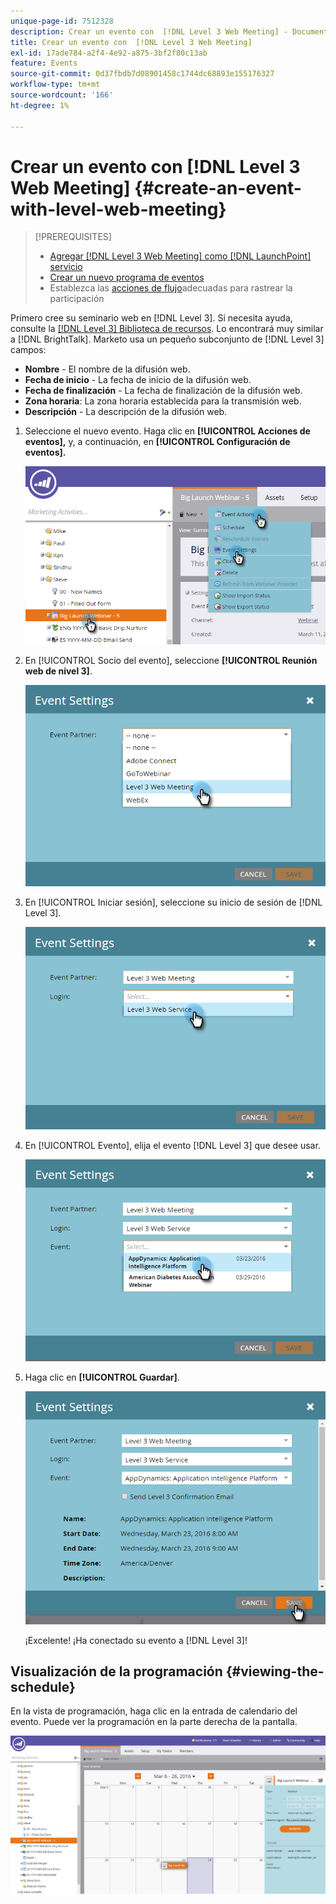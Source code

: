 ```yaml
---
unique-page-id: 7512328
description: Crear un evento con  [!DNL Level 3 Web Meeting] - Documentos de Marketo - Documentación del producto
title: Crear un evento con  [!DNL Level 3 Web Meeting]
exl-id: 17ade784-a2f4-4e92-a875-3bf2f80c13ab
feature: Events
source-git-commit: 0d37fbdb7d08901458c1744dc68893e155176327
workflow-type: tm+mt
source-wordcount: '166'
ht-degree: 1%

---
```


# Crear un evento con [!DNL Level 3 Web Meeting] {#create-an-event-with-level-web-meeting}

>[!PREREQUISITES]
>
>* [Agregar [!DNL Level 3 Web Meeting] como [!DNL LaunchPoint] servicio](/help/marketo/product-docs/administration/additional-integrations/add-level-3-web-meeting-as-a-launchpoint-service.md)
>* [Crear un nuevo programa de eventos](/help/marketo/product-docs/demand-generation/events/understanding-events/create-a-new-event-program.md)
>* Establezca las [acciones de flujo](/help/marketo/product-docs/core-marketo-concepts/smart-campaigns/flow-actions/add-a-flow-step-to-a-smart-campaign.md)adecuadas para rastrear la participación

Primero cree su seminario web en [!DNL Level 3]. Si necesita ayuda, consulte la [[!DNL Level 3] Biblioteca de recursos](https://www.level3.com/en/resource-library/). Lo encontrará muy similar a [!DNL BrightTalk].  Marketo usa un pequeño subconjunto de [!DNL Level 3] campos:

* **Nombre** - El nombre de la difusión web.
* **Fecha de inicio** - La fecha de inicio de la difusión web.
* **Fecha de finalización** - La fecha de finalización de la difusión web.
* **Zona horaria**: La zona horaria establecida para la transmisión web.
* **Descripción** - La descripción de la difusión web.

1. Seleccione el nuevo evento. Haga clic en **[!UICONTROL Acciones de eventos],** y, a continuación, en **[!UICONTROL Configuración de eventos].**

   ![](assets/image2016-3-24-15-3a40-3a39.png)

1. En [!UICONTROL Socio del evento], seleccione **[!UICONTROL Reunión web de nivel 3]**.

   ![](assets/image2016-3-24-15-3a42-3a10.png)

1. En [!UICONTROL Iniciar sesión], seleccione su inicio de sesión de [!DNL Level 3].

   ![](assets/image2016-3-24-15-3a43-3a43.png)

1. En [!UICONTROL Evento], elija el evento [!DNL Level 3] que desee usar.

   ![](assets/image2016-3-24-15-3a44-3a41.png)

1. Haga clic en **[!UICONTROL Guardar]**.

   ![](assets/image2016-3-24-15-3a45-3a31.png)

   ¡Excelente! ¡Ha conectado su evento a [!DNL Level 3]!

## Visualización de la programación  {#viewing-the-schedule}

En la vista de programación, haga clic en la entrada de calendario del evento. Puede ver la programación en la parte derecha de la pantalla.

![](assets/image2016-3-24-15-3a51-3a7.png)
